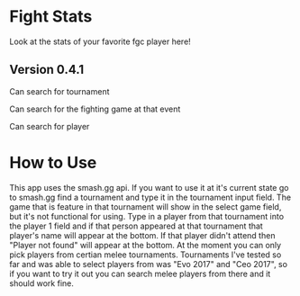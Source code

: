 # Fight Stats
Look at the stats of your favorite fgc player here!

## Version 0.4.1
Can search for tournament 

Can search for the fighting game at that event

Can search for player

# How to Use

This app uses the smash.gg api. If you want to use it at it's current state go to smash.gg find a tournament and type it in the tournament input field. The game that is feature in that tournament will show in the select game field, but it's not functional for using. Type in a player from that tournament into the player 1 field and if that person appeared at that tournament that player's name will appear at the bottom. If that player didn't attend then "Player not found" will appear at the bottom. At the moment you can only pick players from certian melee tournaments. Tournaments I've tested so far and was able to select players from was "Evo 2017" and "Ceo 2017", so if you want to try it out you can search melee players from there and it should work fine.

